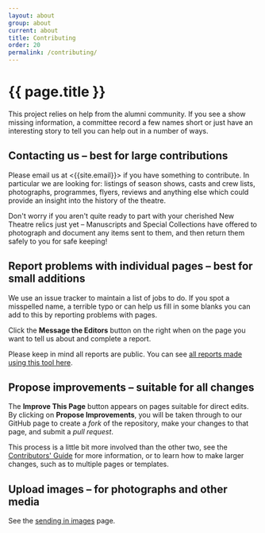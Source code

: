 ```yaml
---
layout: about
group: about
current: about
title: Contributing
order: 20
permalink: /contributing/
---
```


# <i class="octicon octicon-git-pull-request fa-fw"></i> {{ page.title }}

This project relies on help from the alumni community. If you see a show missing information, a committee record a few names short or just have an interesting story to tell you can help out in a number of ways.

## Contacting us <span class="headerlite">&ndash; best for large contributions</span>

Please email us at <{{site.email}}> if you have something to contribute. In particular we are looking for: listings of season shows, casts and crew lists, photographs, programmes, flyers, reviews and anything else which could provide an insight into the history of the theatre.

Don't worry if you aren't quite ready to part with your cherished New Theatre relics just yet – Manuscripts and Special Collections have offered to photograph and document any items sent to them, and then return them safely to you for safe keeping!

## Report problems with individual pages <span class="headerlite">&ndash; best for small additions</span>

We use an issue tracker to maintain a list of jobs to do. If you spot a misspelled name, a terrible typo or can help us fill in some blanks you can add to this by reporting problems with pages.

Click the <strong class="tag"><i class="ion-chatbox-working"></i> Message the Editors</strong> button on the right when on the page you want to tell us about and complete a report.

Please keep in mind all reports are public. You can see [all reports made using this tool here](https://github.com/newtheatre/history-project/issues?q=label%3Areport-tool+).

## Propose improvements <span class="headerlite">&ndash; suitable for all changes</span>

The <strong class="tag"><i class="octicon octicon octicon-pencil"></i> Improve This Page</strong> button appears on pages suitable for direct edits. By clicking on <strong>Propose Improvements</strong>, you will be taken through to our GitHub page to create a _fork_ of the repository, make your changes to that page, and submit a _pull request_.

This process is a little bit more involved than the other two, see the [Contributors' Guide](/docs/contributing/) for more information, or to learn how to make larger changes, such as to multiple pages or templates.

## Upload images <span class="headerlite">&ndash; for photographs and other media</span>

See the [sending in images](/upload/) page.
